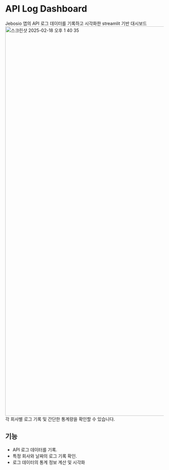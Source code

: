 # API Log Dashboard


Jebosio 앱의 API 로그 데이터를 기록하고 시각화한 streamlit 기반 대시보드
<img width="1234" alt="스크린샷 2025-02-18 오후 1 40 35" src="https://github.com/user-attachments/assets/828b6111-c135-4720-9d38-5b2e7ae22034" />
각 회사별 로그 기록 및 간단한 통계량을 확인할 수 있습니다.

## 기능

- API 로그 데이터를 기록.
- 특정 회사와 날짜의 로그 기록 확인.
- 로그 데이터의 통계 정보 계산 및 시각화

